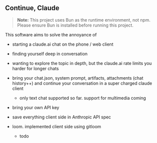 ## Continue, Claude

> **Note:** This project uses Bun as the runtime environment, not npm. Please ensure Bun is installed before running this project.

This software aims to solve the annoyance of
- starting a claude.ai chat on the phone / web client
- finding yourself deep in conversation 
- wanting to explore the topic in depth, but the claude.ai rate limits you harder for longer chats

- bring your chat.json, system prompt, artifacts, attachments (chat history++) and continue your conversation in a super charged claude client
    - only text chat supported so far. support for multimedia coming
- bring your own API key
- save everything client side in Anthropic API spec 
- loom. implemented client side using gitloom
    - todo

